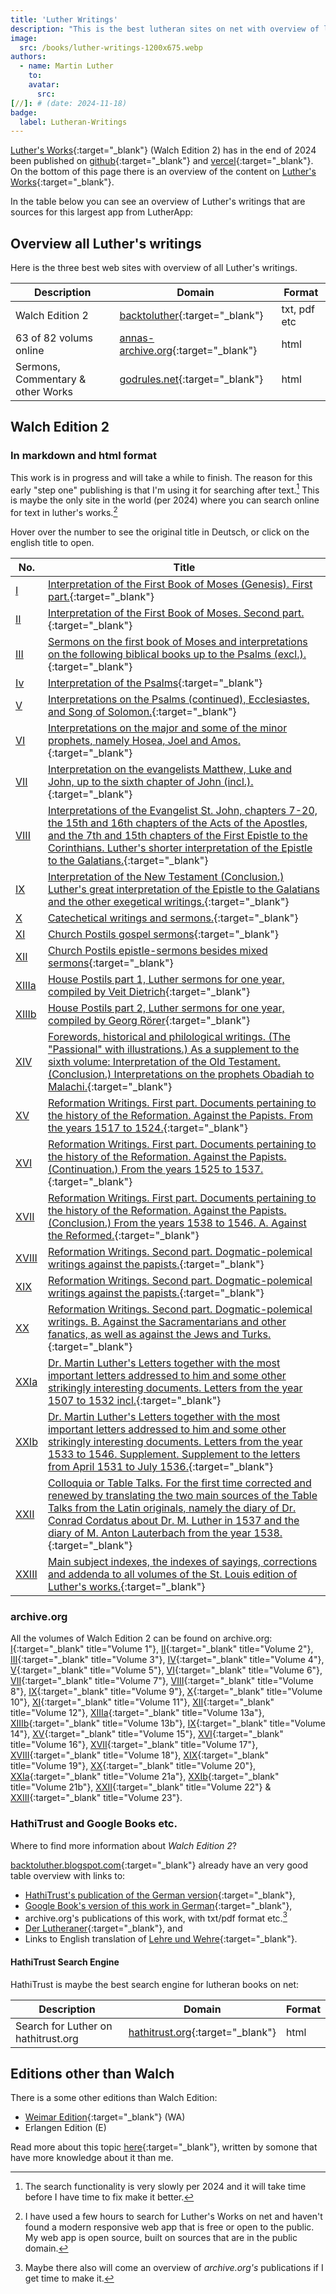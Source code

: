 ```yaml
---
title: 'Luther Writings'
description: "This is the best lutheran sites on net with overview of lutheran writings."
image:
  src: /books/luther-writings-1200x675.webp
authors: 
  - name: Martin Luther
    to: 
    avatar:
      src: 
[//]: # (date: 2024-11-18)
badge:
  label: Lutheran-Writings
---
```


[Luther's Works](https://luthers-works.vercel.app){:target="_blank"} (Walch Edition 2) has in the end of 2024 been published on [github](https://github.com/LutherApp/luthers-works){:target="_blank"} and [vercel](https://luthers-works.vercel.app){:target="_blank"}. On the bottom of this page there is an overview of the content on [Luther's Works](https://luthers-works.vercel.app){:target="_blank"}.

In the table below you can see an overview of Luther's writings that are sources for this largest app from LutherApp:

## Overview all Luther's writings
Here is the three best web sites with overview of all Luther's writings.

| Description | Domain | Format |
| ----------- | ------ | ------ |
| Walch Edition 2 | [backtoluther](https://backtoluther.blogspot.com/2022/04/st-louis-edition-digitized-text-now-in.html){:target="_blank"} | txt, pdf etc |
| 63 of 82 volums online | [annas-archive.org](http://www.lutherdansk.dk/Martin%20Luther%20in%20English.htm){:target="_blank"} | html |
| Sermons, Commentary & other Works | [godrules.net](https://godrules.net/library/luther/luther.htm){:target="_blank"} | html |

## Walch Edition 2
### In markdown and html format
This work is in progress and will take a while to finish. The reason for this early "step one" publishing is that I'm using it for searching after text.[^1] This is maybe the only site in the world (per 2024) where you can search online for text in luther's works.[^2]

[id1]: ## "Auslegung des ersten Buches Mose. Erster Theil."
[id2]: ## "Auslegung des ersten Buches Mose. Zweiter Theil."
[id3]: ## "Predigten über das erste Buch Mosis und Auslegungen über die folgenden biblischen Bücher bis zu den Psalmen (excl.)."
[id4]: ## "Auslegung über die Psalmen"
[id5]: ## "Auslegungen über die Psalmen (Fortsetzung), den Prediger und das Hohelied Salomonis."
[id6]: ## "Auslegungen über die großen und etliche der kleinen Propheten, nämlich Hosea, Joel und Amos."
[id7]: ## "Auslegungen über die Evangelisten Matthäus, Lucas und Johannes, bis zum sechsten Capitel Johannis (incl.)."
[id8]: ## "Auslegungen über den Evangelisten St. Johannes Cap. 7—20., über das 15. und 16. Capitel der Apostelgeschichte und das 7. und 15. Capitel des ersten Briefes an die Corinther. Luthers kürzere Auslegung der Epistel an die Galater."
[id9]: ## "Auslegung des Neuen Testaments (Schluß.) Luthers große Auslegung der Epistel an die Galater und die übrigen exegetischen Schriften."
[id10]: ## "Catechetische Schriften und Predigten."
[id11]: ## "Kirchen-Postille Evangelien-Predigten"
[id12]: ## "Kirchen-Postille Epistel-Predigten neben vermischten Predigten"
[id13a]: ## "Die Hauspostille Teil 1, Lutherpredigten für ein Jahr, zusammengestellt von Veit Dietrich"
[id13b]: ## "Die Hauspostille Teil 2, Lutherpredigten für ein Jahr, zusammengestellt von Georg Rörer"
[id14]: ## "Vorreden, historische und philologische Schriften. (Das 'Passional' mit Illustrationen.) Als Supplement des sechsten Bandes: Auslegung des Alten Testaments. (Schluß.) Auslegungen über die Propheten Obadja bis Maleachi."
[id15]: ## "Reformations-Schriften. Erste Abtheilung. Zur Reformationshistorie gehörige Documente. Wider die Papisten. Aus den Jahren 1517 bis 1524."
[id16]: ## "Reformations-Schriften. Erste Abtheilung. Zur Reformationshistorie gehörige Documente. Wider die Papisten. (Fortsetzung.) Aus den Jahren 1525 bis 1537."
[id17]: ## "Reformations-Schriften. Erste Abtheilung. Zur Reformationshistorie gehörige Documente. Wider die Papisten. (Schluß.) Aus den Jahren 1538 bis 1546. A. Wider die Reformirten."
[id18]: ## "Reformations Schriften. Zweite Abtheilung. Dogmatisch-polemische Schriften. wider die Papisten."
[id19]: ## "Reformations Schriften. Zweite Abtheilung. Dogmatisch - polemische Schriften. wider die Papisten."
[id20]: ## "Reformations Schriften. Zweite Abtheilung. Dogmatisch-polemische Schriften. B. wider die Sacramentirer und andere Schwärmer, sowie auch wider die Juden und Türken."
[id21a]: ## "Dr. Martin Luthers Briefe nebst den wichtigsten Briefen, die an ihn gerichtet sind, und einigen anderen einschlagenden interessanten Schriftstücken. Briefe vom Jahre 1507 bis 1532 incl."
[id21b]: ## "Dr. Martin Luthers Briefe nebst den wichtigsten Briefen, die an ihn gerichtet sind, und einigen anderen einschlagenden interessanten Schriftstücken. Briefe vom Jahre 1533 bis 1546. Nachlese. Nachtrag zu den Briefen vom April 1531 bis zum Juli 1536."
[id22]: ## "Colloquia oder Tischreden. Zum ersten Male berichtigt und erneuert durch Uebersetzung der beiden Hauptquellen der Tischreden aus den lateinischen Originalen, nämlich des Tagebuchs des Dr. Conrad Cordatus über Dr. M. Luther 1537 und des Tagebuchs des M. Anton Lauterbach aus das Jahr 1538."
[id23]: ## "Haupt-Sachregister, Spruchregister, Berichtigungen und Nachträge zu sämmtlichen Bänden der St. Louiser Ausgabe von Luthers Werken."

Hover over the number to see the original title in Deutsch, or click on the english title to open.

| No. | Title      |
| --- | --------- |
| [I][id1] | [Interpretation of the First Book of Moses (Genesis). First part.](https://luthers-works.vercel.app/genesis-interpretations){:target="_blank"} |
| [II][id2] | [Interpretation of the First Book of Moses. Second part.](https://luthers-works.vercel.app/genesis-interpretations/part-2){:target="_blank"} |
| [III][id3] | [Sermons on the first book of Moses and interpretations on the following biblical books up to the Psalms (excl.).](https://luthers-works.vercel.app/genesis-ex-job){:target="_blank"} |
| [Iv][id4] | [Interpretation of the Psalms](https://luthers-works.vercel.app/psalms){:target="_blank"} |
| [V][id5] | [Interpretations on the Psalms (continued), Ecclesiastes, and Song of Solomon.](https://luthers-works.vercel.app/psalms-solomon){:target="_blank"} |
| [VI][id6] | [Interpretations on the major and some of the minor prophets, namely Hosea, Joel and Amos.](https://luthers-works.vercel.app/prophets){:target="_blank"} |
| [VII][id7] | [Interpretation on the evangelists Matthew, Luke and John, up to the sixth chapter of John (incl.).](https://luthers-works.vercel.app/gospels){:target="_blank"} |
| [VIII][id8] | [Interpretations of the Evangelist St. John, chapters 7-20, the 15th and 16th chapters of the Acts of the Apostles, and the 7th and 15th chapters of the First Epistle to the Corinthians. Luther's shorter interpretation of the Epistle to the Galatians.](https://luthers-works.vercel.app/john-acts-1cor){:target="_blank"} |
| [IX][id9] | [Interpretation of the New Testament (Conclusion.) Luther's great interpretation of the Epistle to the Galatians and the other exegetical writings.](https://luthers-works.vercel.app/new-testament){:target="_blank"} |
| [X][id10] | [Catechetical writings and sermons.](https://luthers-works.vercel.app/catechetical-writings){:target="_blank"} |
| [XI][id11] | [Church Postils gospel sermons](https://luthers-works.vercel.app/church-postil){:target="_blank"} |
| [XII][id12] | [Church Postils epistle-sermons besides mixed sermons](https://luthers-works.vercel.app/church-postil/epistels-etc){:target="_blank"} |
| [XIIIa][id13a] | [House Postils part 1, Luther sermons for one year, compiled by Veit Dietrich](https://luthers-works.vercel.app/house-postil){:target="_blank"} |
| [XIIIb][id13b] | [House Postils part 2, Luther sermons for one year, compiled by Georg Rörer](https://luthers-works.vercel.app/house-postil/part-2){:target="_blank"} |
| [XIV][id14] | [Forewords, historical and philological writings. (The "Passional" with illustrations.) As a supplement to the sixth volume: Interpretation of the Old Testament. (Conclusion.) Interpretations on the prophets Obadiah to Malachi.](https://luthers-works.vercel.app/forewords-etc){:target="_blank"} |
| [XV][id15] | [Reformation Writings. First part. Documents pertaining to the history of the Reformation. Against the Papists. From the years 1517 to 1524.](https://luthers-works.vercel.app/reformation-writings/part-1-1517-1524){:target="_blank"} |
| [XVI][id16] | [Reformation Writings. First part. Documents pertaining to the history of the Reformation. Against the Papists. (Continuation.) From the years 1525 to 1537.](https://luthers-works.vercel.app/reformation-writings/part-1-1525-1537){:target="_blank"} |
| [XVII][id17] | [Reformation Writings. First part. Documents pertaining to the history of the Reformation. Against the Papists. (Conclusion.) From the years 1538 to 1546. A. Against the Reformed.](https://luthers-works.vercel.app/reformation-writings/part-1-1538-1546){:target="_blank"} |
| [XVIII][id18] | [Reformation Writings. Second part. Dogmatic-polemical writings against the papists.](https://luthers-works.vercel.app/reformation-writings/part-2-1of3){:target="_blank"} |
| [XIX][id19] | [Reformation Writings. Second part. Dogmatic-polemical writings against the papists.](https://luthers-works.vercel.app/reformation-writings/part-2-2of3){:target="_blank"} |
| [XX][id20] | [Reformation Writings. Second part. Dogmatic-polemical writings. B. Against the Sacramentarians and other fanatics, as well as against the Jews and Turks.](https://luthers-works.vercel.app/reformation-writings/part-2-3of3){:target="_blank"} |
| [XXIa][id21a] | [Dr. Martin Luther's Letters together with the most important letters addressed to him and some other strikingly interesting documents. Letters from the year 1507 to 1532 incl.](https://luthers-works.vercel.app/important-letters){:target="_blank"} |
| [XXIb][id21b] | [Dr. Martin Luther's Letters together with the most important letters addressed to him and some other strikingly interesting documents. Letters from the year 1533 to 1546. Supplement. Supplement to the letters from April 1531 to July 1536.](https://luthers-works.vercel.app/important-letters/1533-1546){:target="_blank"} |
| [XXII][id22] | [Colloquia or Table Talks. For the first time corrected and renewed by translating the two main sources of the Table Talks from the Latin originals, namely the diary of Dr. Conrad Cordatus about Dr. M. Luther in 1537 and the diary of M. Anton Lauterbach from the year 1538.](https://luthers-works.vercel.app/table-talks){:target="_blank"} |
| [XXIII][id23] | [Main subject indexes, the indexes of sayings, corrections and addenda to all volumes of the St. Louis edition of Luther's works.](https://luthers-works.vercel.app/indexes){:target="_blank"} |

### archive.org
All the volumes of Walch Edition 2 can be found on archive.org: 
[I](https://archive.org/details/st-l-01-en){:target="_blank" title="Volume 1"}, [II](https://archive.org/details/st-l-02-deep-l-en){:target="_blank" title="Volume 2"}, [III](https://archive.org/details/st-l-03-deep-l-en){:target="_blank" title="Volume 3"}, [IV](https://archive.org/details/st-l-04-deep-l-en){:target="_blank" title="Volume 4"}, [V](https://archive.org/details/st-l-05-deep-l-en){:target="_blank" title="Volume 5"}, [VI](https://archive.org/details/st-l-06-deep-l-en){:target="_blank" title="Volume 6"}, [VII](https://archive.org/details/st-l-07-deep-l-en){:target="_blank" title="Volume 7"}, [VIII](https://archive.org/details/st-l-08-deep-l-en){:target="_blank" title="Volume 8"}, [IX](https://archive.org/details/st-l-09-deep-l-en){:target="_blank" title="Volume 9"}, [X](https://archive.org/details/st-l-10-deep-l-en){:target="_blank" title="Volume 10"}, [XI](https://archive.org/details/st-l-11-en-us){:target="_blank" title="Volume 11"}, [XII](https://archive.org/details/st-l-12-en-us){:target="_blank" title="Volume 12"}, [XIIIa](https://archive.org/details/st-l-13a-en-us){:target="_blank" title="Volume 13a"}, [XIIIb](https://archive.org/details/st-l-13b-en-us){:target="_blank" title="Volume 13b"}, [IX](https://archive.org/details/st-l-14-deep-l-en){:target="_blank" title="Volume 14"}, [XV](https://archive.org/details/st-l-15-deep-l-en){:target="_blank" title="Volume 15"}, [XVI](https://archive.org/details/st-l-16-deep-l-en){:target="_blank" title="Volume 16"}, [XVII](https://archive.org/details/st-l-17-deep-l-en){:target="_blank" title="Volume 17"}, [XVIII](https://archive.org/details/st-l-18-deep-l-en){:target="_blank" title="Volume 18"}, [XIX](https://archive.org/details/st-l-19-deep-l-en){:target="_blank" title="Volume 19"}, [XX](https://archive.org/details/st-l-20-deep-l-en){:target="_blank" title="Volume 20"}, [XXIa](https://archive.org/details/st-l-21a-deep-l-en_202203){:target="_blank" title="Volume 21a"}, [XXIb](https://archive.org/details/st-l-21b-deep-l-en){:target="_blank" title="Volume 21b"}, [XXII](https://archive.org/details/st-l-22-deep-l-en){:target="_blank" title="Volume 22"} & [XXIII](https://archive.org/details/st-l-23-deep-l-en){:target="_blank" title="Volume 23"}.

### HathiTrust and Google Books etc.
Where to find more information about _Walch Edition 2_?

[backtoluther.blogspot.com](https://backtoluther.blogspot.com/2013/05/st-louis-edition-of-luthers-german.html){:target="_blank"} already have an very good table overview with links to:
- [HathiTrust's publication of the German version](https://catalog.hathitrust.org/Record/011261977){:target="_blank"},
- [Google Book's version of this work in German](https://www.google.com/search?tbo=p&tbm=bks&q=intitle:Dr+intitle:Martin+intitle:Luthers+intitle:S%C3%A4mmtliche+intitle:schriften+inpublisher:Concordia&num=10&gws_rd=ssl#q=editions:YIGSJf7E28IC&tbm=bks){:target="_blank"}, 
- archive.org's publications of this work, with txt/pdf format etc.[^3]
- [Der Lutheraner](https://backtoluther.blogspot.com/2017/04/dogmatik-walther-in-der-lutheraner.html){:target="_blank"}, and 
- Links to English translation of [Lehre und Wehre](https://backtoluther.blogspot.com/2013/05/lehre-und-wehre-complete-text-online.html){:target="_blank"}.

#### HathiTrust Search Engine
HathiTrust is maybe the best search engine for lutheran books on net:

| Description | Domain | Format |
| ----------- | ------ | ------ |
| Search for Luther on hathitrust.org | [hathitrust.org](https://catalog.hathitrust.org/Search/Home?adv=1&setft=true&ft=ft&lookfor%5B%5D=Luther%2C+Martin%2C+1483-1546.&format%5B%5D=author&fqor-language%5B%5D=English){:target="_blank"} | html |


## Editions other than Walch
There is a some other editions than Walch Edition:
- [Weimar Edition](http://www.lutherdansk.dk/WA/D.%20Martin%20Luthers%20Werke,%20Weimarer%20Ausgabe%20-%20WA.htm#ab3){:target="_blank"} (WA)
- Erlangen Edition (E)

Read more about this topic [here](https://beggarsallreformation.blogspot.com/2009/09/cracking-code-editions-of-luthers-works.html){:target="_blank"}, written by somone that have more knowledge about it than me.

[^1]: The search functionality is very slowly per 2024 and it will take time before I have time to fix make it better.
[^2]: I have used a few hours to search for Luther's Works on net and haven't found a modern responsive web app that is free or open to the public. My web app is open source, built on sources that are in the public domain.
[^3]: Maybe there also will come an overview of _archive.org's_ publications if I get time to make it.